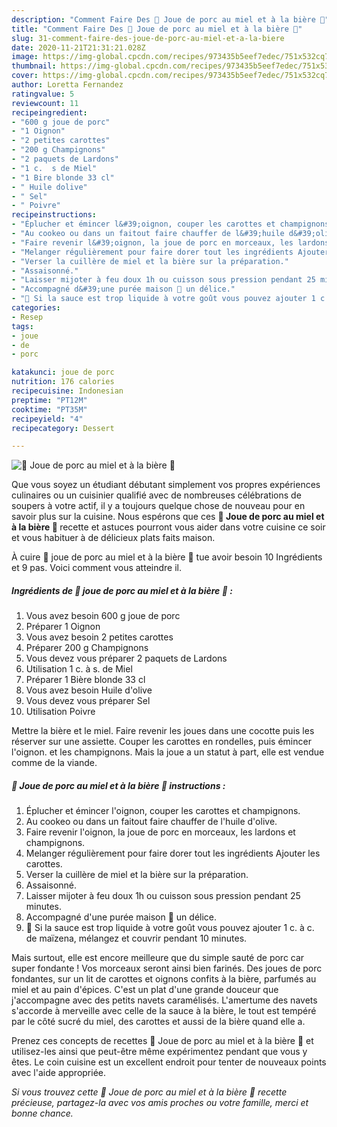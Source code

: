 ```yaml
---
description: "Comment Faire Des 🐷 Joue de porc au miel et à la bière 🐷"
title: "Comment Faire Des 🐷 Joue de porc au miel et à la bière 🐷"
slug: 31-comment-faire-des-joue-de-porc-au-miel-et-a-la-biere
date: 2020-11-21T21:31:21.028Z
image: https://img-global.cpcdn.com/recipes/973435b5eef7edec/751x532cq70/🐷-joue-de-porc-au-miel-et-a-la-biere-🐷-photo-principale-de-la-recette.jpg
thumbnail: https://img-global.cpcdn.com/recipes/973435b5eef7edec/751x532cq70/🐷-joue-de-porc-au-miel-et-a-la-biere-🐷-photo-principale-de-la-recette.jpg
cover: https://img-global.cpcdn.com/recipes/973435b5eef7edec/751x532cq70/🐷-joue-de-porc-au-miel-et-a-la-biere-🐷-photo-principale-de-la-recette.jpg
author: Loretta Fernandez
ratingvalue: 5
reviewcount: 11
recipeingredient:
- "600 g joue de porc"
- "1 Oignon"
- "2 petites carottes"
- "200 g Champignons"
- "2 paquets de Lardons"
- "1 c.  s de Miel"
- "1 Bire blonde 33 cl"
- " Huile dolive"
- " Sel"
- " Poivre"
recipeinstructions:
- "Éplucher et émincer l&#39;oignon, couper les carottes et champignons."
- "Au cookeo ou dans un faitout faire chauffer de l&#39;huile d&#39;olive."
- "Faire revenir l&#39;oignon, la joue de porc en morceaux, les lardons et champignons."
- "Melanger régulièrement pour faire dorer tout les ingrédients Ajouter les carottes."
- "Verser la cuillère de miel et la bière sur la préparation."
- "Assaisonné."
- "Laisser mijoter à feu doux 1h ou cuisson sous pression pendant 25 minutes."
- "Accompagné d&#39;une purée maison 🤭 un délice."
- "🚨 Si la sauce est trop liquide à votre goût vous pouvez ajouter 1 c. à c. de maïzena, mélangez et couvrir pendant 10 minutes."
categories:
- Resep
tags:
- joue
- de
- porc

katakunci: joue de porc 
nutrition: 176 calories
recipecuisine: Indonesian
preptime: "PT12M"
cooktime: "PT35M"
recipeyield: "4"
recipecategory: Dessert

---
```



![🐷 Joue de porc au miel et à la bière 🐷](https://img-global.cpcdn.com/recipes/973435b5eef7edec/751x532cq70/🐷-joue-de-porc-au-miel-et-a-la-biere-🐷-photo-principale-de-la-recette.jpg)

Que vous soyez un étudiant débutant simplement vos propres expériences culinaires ou un cuisinier qualifié avec de nombreuses célébrations de soupers à votre actif, il y a toujours quelque chose de nouveau pour en savoir plus sur la cuisine. Nous espérons que ces <strong> 🐷 Joue de porc au miel et à la bière 🐷 </strong> recette et astuces pourront vous aider dans votre cuisine ce soir et vous habituer à de délicieux plats faits maison.

<!--inarticleads1-->

À cuire 🐷 joue de porc au miel et à la bière 🐷 tue avoir besoin 10 Ingrédients et 9 pas. Voici comment vous atteindre il.

##### Ingrédients de 🐷 joue de porc au miel et à la bière 🐷 :

1. Vous avez besoin 600 g joue de porc
1. Préparer 1 Oignon
1. Vous avez besoin 2 petites carottes
1. Préparer 200 g Champignons
1. Vous devez vous préparer 2 paquets de Lardons
1. Utilisation 1 c. à s. de Miel
1. Préparer 1 Bière blonde 33 cl
1. Vous avez besoin  Huile d&#39;olive
1. Vous devez vous préparer  Sel
1. Utilisation  Poivre


Mettre la bière et le miel. Faire revenir les joues dans une cocotte puis les réserver sur une assiette. Couper les carottes en rondelles, puis émincer l&#39;oignon. et les champignons. Mais la joue a un statut à part, elle est vendue comme de la viande. 

<!--inarticleads2-->

##### 🐷 Joue de porc au miel et à la bière 🐷 instructions :

1. Éplucher et émincer l&#39;oignon, couper les carottes et champignons.
1. Au cookeo ou dans un faitout faire chauffer de l&#39;huile d&#39;olive.
1. Faire revenir l&#39;oignon, la joue de porc en morceaux, les lardons et champignons.
1. Melanger régulièrement pour faire dorer tout les ingrédients Ajouter les carottes.
1. Verser la cuillère de miel et la bière sur la préparation.
1. Assaisonné.
1. Laisser mijoter à feu doux 1h ou cuisson sous pression pendant 25 minutes.
1. Accompagné d&#39;une purée maison 🤭 un délice.
1. 🚨 Si la sauce est trop liquide à votre goût vous pouvez ajouter 1 c. à c. de maïzena, mélangez et couvrir pendant 10 minutes.


Mais surtout, elle est encore meilleure que du simple sauté de porc car super fondante ! Vos morceaux seront ainsi bien farinés. Des joues de porc fondantes, sur un lit de carottes et oignons confits à la bière, parfumés au miel et au pain d&#39;épices. C&#39;est un plat d&#39;une grande douceur que j&#39;accompagne avec des petits navets caramélisés. L&#39;amertume des navets s&#39;accorde à merveille avec celle de la sauce à la bière, le tout est tempéré par le côté sucré du miel, des carottes et aussi de la bière quand elle a. 

<!--inarticleads1-->

<p>
Prenez ces concepts de recettes 🐷 Joue de porc au miel et à la bière 🐷 et utilisez-les ainsi que peut-être même expérimentez pendant que vous y êtes. Le coin cuisine est un excellent endroit pour tenter de nouveaux points avec l'aide appropriée.
</p>

<p>
<i>Si vous trouvez cette 🐷 Joue de porc au miel et à la bière 🐷 recette précieuse, partagez-la avec vos amis proches ou votre famille, merci et bonne chance.</i>
</p>
